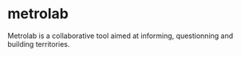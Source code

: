 metrolab
========

Metrolab is a collaborative tool aimed at informing, questionning and building territories.
